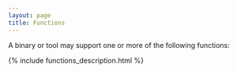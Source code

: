```yaml
---
layout: page
title: Functions
---
```


A binary or tool may support one or more of the following functions:

{% include functions_description.html %}
